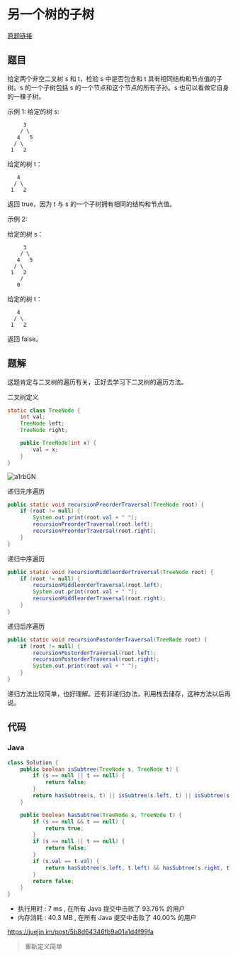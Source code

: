 # 另一个树的子树

[原题链接](https://leetcode-cn.com/problems/subtree-of-another-tree/)

## 题目

给定两个非空二叉树 s 和 t，检验 s 中是否包含和 t 具有相同结构和节点值的子树。s 的一个子树包括 s 的一个节点和这个节点的所有子孙。s 也可以看做它自身的一棵子树。

示例 1:
给定的树 s:
```text
     3
    / \
   4   5
  / \
 1   2
```

给定的树 t：
```text
   4 
  / \
 1   2
```

返回 true，因为 t 与 s 的一个子树拥有相同的结构和节点值。

示例 2:

给定的树 s：
```text
     3
    / \
   4   5
  / \
 1   2
    /
   0
```

给定的树 t：
```text
   4
  / \
 1   2
```

返回 false。

## 题解

这题肯定与二叉树的遍历有关，正好去学习下二叉树的遍历方法。

二叉树定义

```java
static class TreeNode {
    int val;
    TreeNode left;
    TreeNode right;

    public TreeNode(int x) {
        val = x;
    }
}
```

![a1rbGN](https://cdn.jsdelivr.net/gh/zhangslob/oss@master/uPic/a1rbGN.jpg)

递归先序遍历

```java
public static void recursionPreorderTraversal(TreeNode root) {
    if (root != null) {
        System.out.print(root.val + " ");
        recursionPreorderTraversal(root.left);
        recursionPreorderTraversal(root.right);
    }
}
```

递归中序遍历

```java
public static void recursionMiddleorderTraversal(TreeNode root) {
    if (root != null) {
        recursionMiddleorderTraversal(root.left);
        System.out.print(root.val + " ");
        recursionMiddleorderTraversal(root.right);
    }
}
```

递归后序遍历

```java
public static void recursionPostorderTraversal(TreeNode root) {
    if (root != null) {
        recursionPostorderTraversal(root.left);
        recursionPostorderTraversal(root.right);
        System.out.print(root.val + " ");
    }
}
```

递归方法比较简单，也好理解。还有非递归办法，利用栈去储存，这种方法以后再说。

## 代码

### Java

```java
class Solution {
    public boolean isSubtree(TreeNode s, TreeNode t) {
        if (s == null || t == null) {
            return false;
        }
        return hasSubtree(s, t) || isSubtree(s.left, t) || isSubtree(s.right, t);
    }

    public boolean hasSubtree(TreeNode s, TreeNode t) {
        if (s == null && t == null) {
            return true;
        }
        if (s == null || t == null) {
            return false;
        }
        if (s.val == t.val) {
            return hasSubtree(s.left, t.left) && hasSubtree(s.right, t.right);
        }
        return false;
    }
}
```

- 执行用时 : 7 ms , 在所有 Java 提交中击败了 93.76% 的用户 
- 内存消耗 : 40.3 MB , 在所有 Java 提交中击败了 40.00% 的用户

https://juejin.im/post/5b8d64346fb9a01a1d4f99fa


> 重新定义简单
